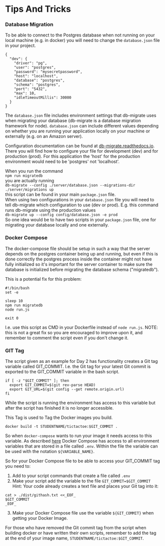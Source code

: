 # Tips And Tricks

### Database Migration
To be able to connect to the Postgres database when not running on your local machine (e.g. in docker) you will need to change the ```database.json``` file in your project.

```
{
  "dev": {
    "driver": "pg",
    "user": "postgres",
    "password": "mysecretpassword",
    "host": "localhost",
    "database": "postgres",
    "schema": "postgres",
    "port": "5432",
    "max": 10,
    "idleTimeoutMillis": 30000
  }
}
```

The ```database.json``` file includes environment settings that db-migrate uses when migrating your database (db-migrate is a database migration framework for node). ```database.json``` can include different values depending on whether you are running your application locally on your machine or externally (e.g. on an Amazon server).

Configuration documentation can be found at [db-migrate.readthedocs.io](https://db-migrate.readthedocs.io/en/latest/Getting%20Started/configuration/). There you will find how to configure your file for development (dev) and for production (prod). For this application the 'host' for the production environment would need to be 'postgres' not 'localhost'.

When you run the command   
``npm run migratedb``   
you are actually running   
``db-migrate --config ./server/database.json --migrations-dir ./server/migrations up``   
this script can be found in your main ```package.json``` file.   
When using two configurations in your ```database.json``` file you will need to tell db-migrate which configuration to use (dev or prod). E.g. this command runs db-migrate using the production values   
 ``db-migrate up --config config/database.json -e prod``   
 So one idea would be to have two scripts in your ``package.json`` file, one for migrating your database locally and one externally.

### Docker Compose
The docker-compose file should be setup in such a way that the server depends on the postgres container being up and running, but even if this is done correctly the postgres process inside the container might not have fully initialized so it's important for the server container to make sure the database is initialized before migrating the database schema ("migratedb").

This is a potential fix for this problem:
~~~
#!/bin/bash
set -e

sleep 10
npm run migratedb
node run.js

exit 0
~~~

I.e. use this script as CMD in your Dockerfile instead of ``node run.js``.
NOTE: this is not a great fix so you are encouraged to improve upon it, and remember to comment the script even if you don't change it.

### GIT Tag
The script given as an example for Day 2 has functionality creates a Git tag variable called GIT_COMMIT. I.e. the Git tag for your latest Git commit is exported to the GIT_COMMIT variable in the bash script.
```
if [ -z "$GIT_COMMIT" ]; then
  export GIT_COMMIT=$(git rev-parse HEAD)
  export GIT_URL=$(git config --get remote.origin.url)
fi
```
While the script is running the environment has access to this variable but after the script has finished it is no longer accessible.

This Tag is used to Tag the Docker images you build.
```
docker build -t STUDENTNAME/tictactoe:$GIT_COMMIT .
```
So when ``docker-compose`` wants to run your image it needs access to this variable. As described [here](https://docs.docker.com/compose/env-file/) Docker Compose has access to all environment variables that are stored in a file called ``.env``.
Within the file the variable can be used with the notation ``${VARIABLE_NAME}``.

So for your Docker Compose file to be able to access your GIT_COMMIT tag you need to:   
1. Add to your script commands that create a file called ```.env```   
2. Make your script add the variable to the file  ```GIT_COMMIT=$GIT_COMMIT```
Hint: Your code already creates a text file and places your Git tag into it:   
```
cat > ./dist/githash.txt <<_EOF_
$GIT_COMMIT
_EOF_
```
3. Make your Docker Compose file use the variable ``${GIT_COMMIT}`` when getting your Docker Image.

For those who have removed the Git commit tag from the script when building docker or have written their own scripts, remember to add the tag at the end of your image name, ```STUDENTNAME/tictactoe:$GIT_COMMIT```.
